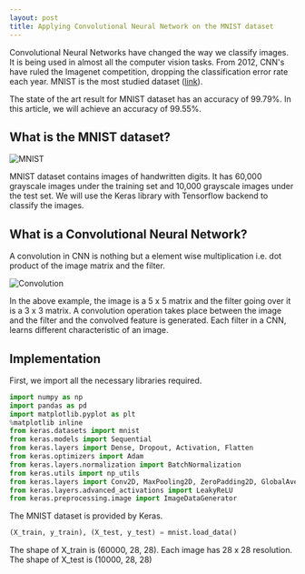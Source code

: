 ```yaml
---
layout: post
title: Applying Convolutional Neural Network on the MNIST dataset
---
```


Convolutional Neural Networks have changed the way we classify images. It is being used in almost all the computer vision tasks. From 2012, CNN's have ruled the Imagenet competition, dropping the classification error rate each year. MNIST is the most studied dataset (<a href='https://www.kaggle.com/benhamner/d/benhamner/nips-papers/popular-datasets-over-time' target="_blank">link</a>). 

The state of the art result for MNIST dataset has an accuracy of 99.79%. In this article, we will achieve an accuracy of 99.55%.

## What is the MNIST dataset?

![MNIST](https://raw.githubusercontent.com/yashk2810/yashk2810.github.io/master/images/mnist.png "MNIST")

MNIST dataset contains images of handwritten digits. It has 60,000 grayscale images under the training set and 10,000 grayscale images under the test set. We will use the Keras library with Tensorflow backend to classify the images.

## What is a Convolutional Neural Network?

A convolution in CNN is nothing but a element wise multiplication i.e. dot product of the image matrix and the filter.

![Convolution](https://raw.githubusercontent.com/yashk2810/yashk2810.github.io/master/images/convolution.gif "Convolution")

In the above example, the image is a 5 x 5 matrix and the filter going over it is a 3 x 3 matrix. A convolution operation takes place between the image and the filter and the convolved feature is generated. Each filter in a CNN, learns different characteristic of an image. 

## Implementation

First, we import all the necessary libraries required.

```python
import numpy as np
import pandas as pd
import matplotlib.pyplot as plt
%matplotlib inline
from keras.datasets import mnist
from keras.models import Sequential
from keras.layers import Dense, Dropout, Activation, Flatten
from keras.optimizers import Adam
from keras.layers.normalization import BatchNormalization
from keras.utils import np_utils
from keras.layers import Conv2D, MaxPooling2D, ZeroPadding2D, GlobalAveragePooling2D
from keras.layers.advanced_activations import LeakyReLU 
from keras.preprocessing.image import ImageDataGenerator
```

The MNIST dataset is provided by Keras.
```python
(X_train, y_train), (X_test, y_test) = mnist.load_data()
```
The shape of X_train is (60000, 28, 28). Each image has 28 x 28 resolution. 
The shape of X_test is (10000, 28, 28)





